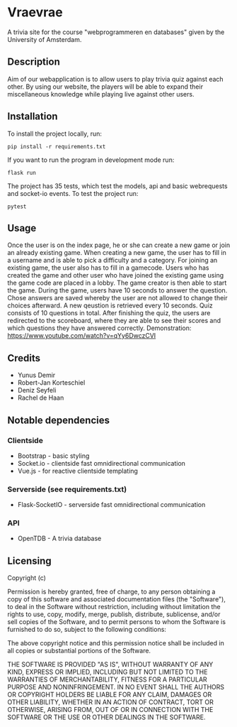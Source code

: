 # Vraevrae

A trivia site for the course "webprogrammeren en databases" given by the University of Amsterdam.

## Description
Aim of our webapplication is to allow users to play trivia quiz against each other. By using our website, the players will be able to expand their miscellaneous knowledge while playing live against other users.

## Installation

To install the project locally, run:
```
pip install -r requirements.txt
```
If you want to run the program in development mode run: 
```
flask run
```
The project has 35 tests, which test the models, api and basic webrequests and socket-io events.
To test the project run:
```
pytest
```

## Usage
Once the user is on the index page, he or she can create a new game or join an already existing game. When creating a new game, the user has to fill in a username and is able to pick a difficulty and a category. For joining an existing game, the user also has to fill in a gamecode. Users who has created the game and other user who have joined the existing game using the game code are placed in a lobby. The game creator is then able to start the game. During the game, users have 10 seconds to answer the question. Chose answers are saved whereby the user are not allowed to change their choices afterward. A new qeustion is retrieved every 10 seconds. Quiz consists of 10 questions in total. After finishing the quiz, the users are redirected to the scoreboard, where they are able to see their scores and which questions they have answered correctly.
Demonstration: https://www.youtube.com/watch?v=qYy6DwczCVI

## Credits
- Yunus Demir
- Robert-Jan Korteschiel
- Deniz Seyfeli
- Rachel de Haan


## Notable dependencies

### Clientside

- Bootstrap - basic styling
- Socket.io - clientside fast omnidirectional communication
- Vue.js - for reactive clientside templating

### Serverside (see requirements.txt)

- Flask-SocketIO - serverside fast omnidirectional communication

### API

- OpenTDB - A trivia database

## Licensing

Copyright (c)

Permission is hereby granted, free of charge, to any person obtaining a copy
of this software and associated documentation files (the "Software"), to deal
in the Software without restriction, including without limitation the rights
to use, copy, modify, merge, publish, distribute, sublicense, and/or sell
copies of the Software, and to permit persons to whom the Software is
furnished to do so, subject to the following conditions:

The above copyright notice and this permission notice shall be included in all
copies or substantial portions of the Software.

THE SOFTWARE IS PROVIDED "AS IS", WITHOUT WARRANTY OF ANY KIND, EXPRESS OR
IMPLIED, INCLUDING BUT NOT LIMITED TO THE WARRANTIES OF MERCHANTABILITY,
FITNESS FOR A PARTICULAR PURPOSE AND NONINFRINGEMENT. IN NO EVENT SHALL THE
AUTHORS OR COPYRIGHT HOLDERS BE LIABLE FOR ANY CLAIM, DAMAGES OR OTHER
LIABILITY, WHETHER IN AN ACTION OF CONTRACT, TORT OR OTHERWISE, ARISING FROM,
OUT OF OR IN CONNECTION WITH THE SOFTWARE OR THE USE OR OTHER DEALINGS IN THE
SOFTWARE.
